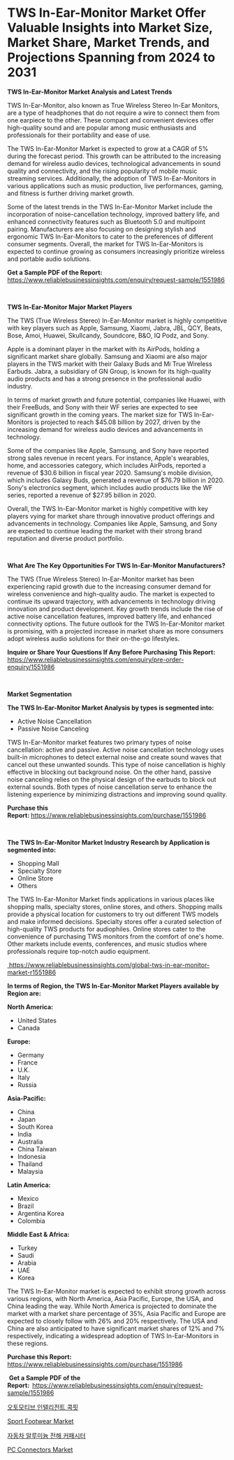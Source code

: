 <p><h1>TWS In-Ear-Monitor Market Offer Valuable Insights into Market Size, Market Share, Market Trends, and Projections Spanning from 2024 to 2031</h1></p><p><strong>TWS In-Ear-Monitor Market Analysis and Latest Trends</strong></p>
<p><p>TWS In-Ear-Monitor, also known as True Wireless Stereo In-Ear Monitors, are a type of headphones that do not require a wire to connect them from one earpiece to the other. These compact and convenient devices offer high-quality sound and are popular among music enthusiasts and professionals for their portability and ease of use.</p><p>The TWS In-Ear-Monitor Market is expected to grow at a CAGR of 5% during the forecast period. This growth can be attributed to the increasing demand for wireless audio devices, technological advancements in sound quality and connectivity, and the rising popularity of mobile music streaming services. Additionally, the adoption of TWS In-Ear-Monitors in various applications such as music production, live performances, gaming, and fitness is further driving market growth.</p><p>Some of the latest trends in the TWS In-Ear-Monitor Market include the incorporation of noise-cancellation technology, improved battery life, and enhanced connectivity features such as Bluetooth 5.0 and multipoint pairing. Manufacturers are also focusing on designing stylish and ergonomic TWS In-Ear-Monitors to cater to the preferences of different consumer segments. Overall, the market for TWS In-Ear-Monitors is expected to continue growing as consumers increasingly prioritize wireless and portable audio solutions.</p></p>
<p><strong>Get a Sample PDF of the Report:&nbsp;</strong> <a href="https://www.reliablebusinessinsights.com/enquiry/request-sample/1551986">https://www.reliablebusinessinsights.com/enquiry/request-sample/1551986</a></p>
<p>&nbsp;</p>
<p><strong>TWS In-Ear-Monitor Major Market Players</strong></p>
<p><p>The TWS (True Wireless Stereo) In-Ear-Monitor market is highly competitive with key players such as Apple, Samsung, Xiaomi, Jabra, JBL, QCY, Beats, Bose, Amoi, Huawei, Skullcandy, Soundcore, B&O, IQ Podz, and Sony. </p><p>Apple is a dominant player in the market with its AirPods, holding a significant market share globally. Samsung and Xiaomi are also major players in the TWS market with their Galaxy Buds and Mi True Wireless Earbuds. Jabra, a subsidiary of GN Group, is known for its high-quality audio products and has a strong presence in the professional audio industry.</p><p>In terms of market growth and future potential, companies like Huawei, with their FreeBuds, and Sony with their WF series are expected to see significant growth in the coming years. The market size for TWS In-Ear-Monitors is projected to reach $45.08 billion by 2027, driven by the increasing demand for wireless audio devices and advancements in technology.</p><p>Some of the companies like Apple, Samsung, and Sony have reported strong sales revenue in recent years. For instance, Apple's wearables, home, and accessories category, which includes AirPods, reported a revenue of $30.6 billion in fiscal year 2020. Samsung's mobile division, which includes Galaxy Buds, generated a revenue of $76.79 billion in 2020. Sony's electronics segment, which includes audio products like the WF series, reported a revenue of $27.95 billion in 2020.</p><p>Overall, the TWS In-Ear-Monitor market is highly competitive with key players vying for market share through innovative product offerings and advancements in technology. Companies like Apple, Samsung, and Sony are expected to continue leading the market with their strong brand reputation and diverse product portfolio.</p></p>
<p>&nbsp;</p>
<p><strong>What Are The Key Opportunities For TWS In-Ear-Monitor Manufacturers?</strong></p>
<p><p>The TWS (True Wireless Stereo) In-Ear-Monitor market has been experiencing rapid growth due to the increasing consumer demand for wireless convenience and high-quality audio. The market is expected to continue its upward trajectory, with advancements in technology driving innovation and product development. Key growth trends include the rise of active noise cancellation features, improved battery life, and enhanced connectivity options. The future outlook for the TWS In-Ear-Monitor market is promising, with a projected increase in market share as more consumers adopt wireless audio solutions for their on-the-go lifestyles.</p></p>
<p><strong>Inquire or Share Your Questions If Any Before Purchasing This Report:</strong> <a href="https://www.reliablebusinessinsights.com/enquiry/pre-order-enquiry/1551986">https://www.reliablebusinessinsights.com/enquiry/pre-order-enquiry/1551986</a></p>
<p>&nbsp;</p>
<p><strong>Market Segmentation</strong></p>
<p><strong>The TWS In-Ear-Monitor Market Analysis by types is segmented into:</strong></p>
<p><ul><li>Active Noise Cancellation</li><li>Passive Noise Canceling</li></ul></p>
<p><p>TWS In-Ear-Monitor market features two primary types of noise cancellation: active and passive. Active noise cancellation technology uses built-in microphones to detect external noise and create sound waves that cancel out these unwanted sounds. This type of noise cancellation is highly effective in blocking out background noise. On the other hand, passive noise canceling relies on the physical design of the earbuds to block out external sounds. Both types of noise cancellation serve to enhance the listening experience by minimizing distractions and improving sound quality.</p></p>
<p><strong>Purchase this Report:&nbsp;</strong><a href="https://www.reliablebusinessinsights.com/purchase/1551986">https://www.reliablebusinessinsights.com/purchase/1551986</a></p>
<p>&nbsp;</p>
<p><strong>The TWS In-Ear-Monitor Market Industry Research by Application is segmented into:</strong></p>
<p><ul><li>Shopping Mall</li><li>Specialty Store</li><li>Online Store</li><li>Others</li></ul></p>
<p><p>The TWS In-Ear-Monitor Market finds applications in various places like shopping malls, specialty stores, online stores, and others. Shopping malls provide a physical location for customers to try out different TWS models and make informed decisions. Specialty stores offer a curated selection of high-quality TWS products for audiophiles. Online stores cater to the convenience of purchasing TWS monitors from the comfort of one's home. Other markets include events, conferences, and music studios where professionals require top-notch audio equipment.</p></p>
<p><a href="https://www.reliablebusinessinsights.com/global-tws-in-ear-monitor-market-r1551986">&nbsp;https://www.reliablebusinessinsights.com/global-tws-in-ear-monitor-market-r1551986</a></p>
<p><strong>In terms of Region, the TWS In-Ear-Monitor Market Players available by Region are:</strong></p>
<p>
    <p> <strong> North America: </strong>
        <ul>
            <li>United States</li>
            <li>Canada</li>
        </ul>
        </p> 
    <p> <strong> Europe: </strong>
        <ul>
            <li>Germany</li>
            <li>France</li>
            <li>U.K.</li>
            <li>Italy</li>
            <li>Russia</li>
        </ul>
        </p> 
    <p> <strong> Asia-Pacific: </strong>
        <ul>
            <li>China</li>
            <li>Japan</li>
            <li>South Korea</li>
            <li>India</li>
            <li>Australia</li>
            <li>China Taiwan</li>
            <li>Indonesia</li>
            <li>Thailand</li>
            <li>Malaysia</li>
        </ul>
        </p> 
    <p> <strong> Latin America: </strong>
        <ul>
            <li>Mexico</li>
            <li>Brazil</li>
            <li>Argentina Korea</li>
            <li>Colombia</li>
        </ul>
        </p> 
    <p> <strong> Middle East & Africa: </strong>
        <ul>
            <li>Turkey</li>
            <li>Saudi</li>
            <li>Arabia</li>
            <li>UAE</li>
            <li>Korea</li>
        </ul>
    </p>
    </p>
<p><p>The TWS In-Ear-Monitor market is expected to exhibit strong growth across various regions, with North America, Asia Pacific, Europe, the USA, and China leading the way. While North America is projected to dominate the market with a market share percentage of 35%, Asia Pacific and Europe are expected to closely follow with 26% and 20% respectively. The USA and China are also anticipated to have significant market shares of 12% and 7% respectively, indicating a widespread adoption of TWS In-Ear-Monitors in these regions.</p></p>
<p><strong>Purchase this Report: </strong><a href="https://www.reliablebusinessinsights.com/purchase/1551986">https://www.reliablebusinessinsights.com/purchase/1551986</a></p>
<p>&nbsp;<strong>Get a Sample PDF of the Report:&nbsp;&nbsp;</strong><a href="https://www.reliablebusinessinsights.com/enquiry/request-sample/1551986">https://www.reliablebusinessinsights.com/enquiry/request-sample/1551986</a></p>
<p><strong></strong></p>
<p><p><a href="https://github.com/victorsharp87978/Market-Research-Report-List-1/blob/main/3235760152909.md">오토모티브 인텔리전트 콕핏</a></p><p><a href="https://github.com/isharif044/Market-Research-Report-List-1/blob/main/sport-footwear-market.md">Sport Footwear Market</a></p><p><a href="https://github.com/hasanrajibul387/Market-Research-Report-List-1/blob/main/7998747152910.md">자동차 알루미늄 전해 커패시터</a></p><p><a href="https://github.com/abdillahsp58/Market-Research-Report-List-1/blob/main/pc-connectors-market.md">PC Connectors Market</a></p></p>